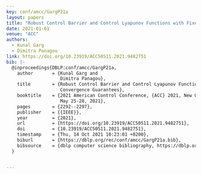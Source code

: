```yaml
---
key: conf/amcc/GargP21a
layout: papers
title: "Robust Control Barrier and Control Lyapunov Functions with Fixed-Time Convergence Guarantees."
date: 2021-01-01
venue: "ACC"
authors:
  - Kunal Garg
  - Dimitra Panagou
link: https://doi.org/10.23919/ACC50511.2021.9482751
bib: |-
  @inproceedings{DBLP:conf/amcc/GargP21a,
    author       = {Kunal Garg and
                    Dimitra Panagou},
    title        = {Robust Control Barrier and Control Lyapunov Functions with Fixed-Time
                    Convergence Guarantees},
    booktitle    = {2021 American Control Conference, {ACC} 2021, New Orleans, LA, USA,
                    May 25-28, 2021},
    pages        = {2292--2297},
    publisher    = {{IEEE}},
    year         = {2021},
    url          = {https://doi.org/10.23919/ACC50511.2021.9482751},
    doi          = {10.23919/ACC50511.2021.9482751},
    timestamp    = {Thu, 14 Oct 2021 10:23:01 +0200},
    biburl       = {https://dblp.org/rec/conf/amcc/GargP21a.bib},
    bibsource    = {dblp computer science bibliography, https://dblp.org}
  }


---
```

